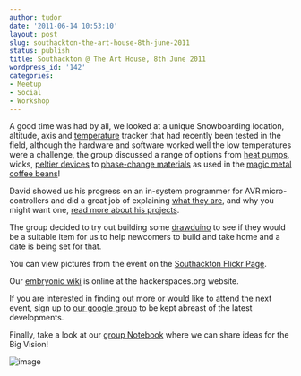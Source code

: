 ```yaml
---
author: tudor
date: '2011-06-14 10:53:10'
layout: post
slug: southackton-the-art-house-8th-june-2011
status: publish
title: Southackton @ The Art House, 8th June 2011
wordpress_id: '142'
categories:
- Meetup
- Social
- Workshop
---
```


A good time was had by all, we looked at a unique Snowboarding location,
altitude, axis and
[temperature](http://en.wikipedia.org/wiki/Thermocouple) tracker that
had recently been tested in the field, although the hardware and
software worked well the low temperatures were a challenge, the group
discussed a range of options from 
[heat pumps](http://en.wikipedia.org/wiki/Heat_pump), wicks, 
[peltier devices](http://www.wisegeek.com/what-is-the-peltier-effect.htm) to
[phase-change materials](http://en.wikipedia.org/wiki/Phase_change_material) as used
in the 
[magic metal coffee beans](http://www.kickstarter.com/projects/705847536/coffee-joulies-your-coffee-just-right)!

David showed us his progress on an in-system programmer for AVR
micro-controllers and did a great job of explaining 
[what they are](http://www.atmel.com/dyn/products/tools_card.asp?tool_id=3808), and
why you might want one, 
[read more about his projects](http://www.asguard.org.uk/2010/12/10/thermocouple-conversion/#more-116).

 The group decided to try out building some
[drawduino](http://www.adafruit.com/products/197) to see if they would
be a suitable item for us to help newcomers to build and take home and a
date is being set for that. 

 You can view pictures from the event on the 
[Southackton Flickr Page](http://www.flickr.com/groups/1245172@N22/). 

 Our [embryonic wiki](http://hackerspaces.org/wiki/Southackton) is
online at the hackerspaces.org website. 

 If you are interested in finding out more or would like to attend the
next event, sign up to 
[our google group](http://groups.google.com/group/southackton) to be kept abreast of
the latest developments. 

 Finally, take a look at our 
[group Notebook](http://openpad.me/oIYpOW2UaG) where we can share ideas for the
Big Vision!

![image](http://theuncommon.co.uk/hackspace/wp-content/uploads/2011/06/Untitled-1-300x226.png "Untitled-1")
